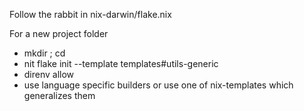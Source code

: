 Follow the rabbit in nix-darwin/flake.nix

For a new project folder
  - mkdir <folder>; cd <folder>
  - nit flake init --template templates#utils-generic
  - direnv allow
  - use language specific builders or use one of nix-templates which generalizes them

